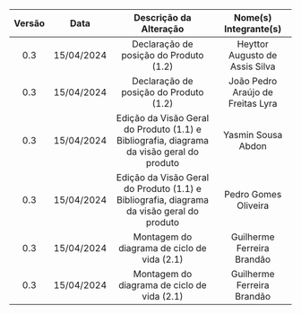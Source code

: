 
| Versão | Data | Descrição da Alteração | Nome(s) Integrante(s) |
| :----: | :--: | :--------------------: | :-------------------: |
| 0.3 | 15/04/2024 | Declaração de posição do Produto (1.2) | Heyttor Augusto de Assis Silva |
| 0.3 | 15/04/2024 | Declaração de posição do Produto (1.2) | João Pedro Araújo de Freitas Lyra |
| 0.3 | 15/04/2024 | Edição da Visão Geral do Produto (1.1)  e Bibliografia, diagrama da visão geral do produto | Yasmin Sousa Abdon |
| 0.3 | 15/04/2024 | Edição da Visão Geral do Produto (1.1)  e Bibliografia, diagrama da visão geral do produto | Pedro Gomes Oliveira  |
| 0.3 | 15/04/2024 | Montagem do diagrama de ciclo de vida (2.1) | Guilherme Ferreira Brandão  |
| 0.3 | 15/04/2024 | Montagem do diagrama de ciclo de vida (2.1) | Guilherme Ferreira Brandão  |
